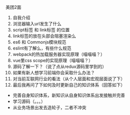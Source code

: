 美团2面
1. 自我介绍
2. 浏览器输入url发生了什么
3. script标签 和 link标签 的位置
4. link标签的放在头部会阻塞渲染么
5. es6 和 Commonjs模块规范
6. eslint有了解么，有些什么规范
7. webpack的热加载服务器实现原理（喵喵喵？）
8. vue里css scope的实现原理（喵喵喵？）
9. 源码了解一下？（说了点从redux源码里学到的）
10. 如果有新人想学习前端你会采取什么办法？
11. 对当前互联网行业的看法（从个人层面和宏观层面说了下）
12. 最后我再问了下如何及时更新自己的知识体系（回答如下）
  - 完善自身知识体系，新知识从自身知识体系出发接触并完善
  - 学习源码（。。。）
  - 从业务场景出发去造轮子，二者不冲突